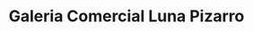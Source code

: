 ---
title: "Galeria Comercial Luna Pizarro"
url: /lima/galeria-comercial-luna-pizarro/
shop: Einkaufszentrum
---
